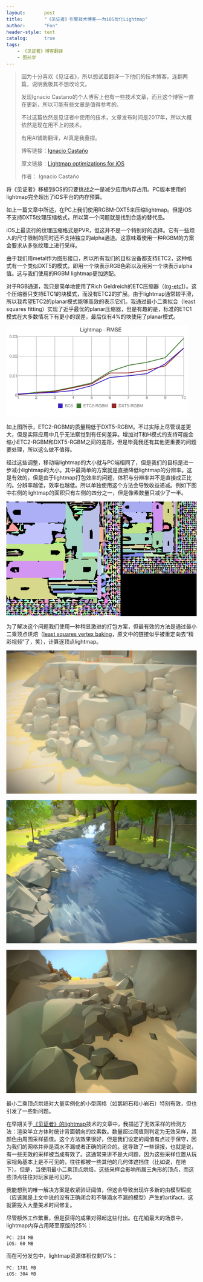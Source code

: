 ```yaml
---
layout:       post
title:        "《见证者》引擎技术博客——为iOS优化Lightmap"
author:       "Fon"
header-style: text
catalog:      true
tags:
    - 《见证者》博客翻译
    - 图形学
---
```


> 因为十分喜欢《见证者》，所以想试着翻译一下他们的技术博客。连翻两篇，说明我极其不想改论文。
>
> 发现Ignacio Castano的个人博客上也有一些技术文章，而且这个博客一直在更新，所以可能有些文章是值得参考的。
> 
> 不过这篇依然是见证者中使用的技术，文章发布时间是2017年，所以大概依然是现在用不上的技术。
>
> 有用AI辅助翻译，AI真是我叠捏。
>
> 博客链接：[Ignacio Castaño](https://www.ludicon.com/castano/blog/)
>
> 原文链接：[Lightmap optimizations for iOS](https://www.ludicon.com/castano/blog/2017/10/lightmap-optimizations-ios/)
>
> 作者： Ignacio Castaño

将《见证者》移植到iOS的只要挑战之一是减少应用内存占用。PC版本使用的lightmap完全超出了iOS平台的内存预算。

如上一篇文章中所述，在PC上我们使用RGBM-DXT5来压缩lightmap。但是iOS不支持DXT5纹理压缩格式，所以第一个问题就是找到合适的替代品。

iOS上最流行的纹理压缩格式是PVR，但这并不是一个特别好的选择。它有一些烦人的尺寸限制的同时还不支持独立的alpha通道。这意味着使用一种RGBM的方案会要求从多张纹理上进行采样。

由于我们用metal作为图形接口，所以所有我们的目标设备都支持ETC2，这种格式有一个类似DXT5的模式，即用一个块表示RGB色彩以及用另一个块表示alpha值。这与我们使用的RGBM lightmap更加适配。

对于RGB通道，我只是简单地使用了Rich Geldreich的ETC压缩器（[(rg-etc1](https://github.com/richgel999/rg-etc1)）。这个压缩器只支持ETC1的块模式，而没有ETC2的扩展。由于lightmap通常较平滑，所以我希望ETC2的planar模式能够高效的表示它们。我通过最小二乘拟合（least squares fitting）实现了近乎最优的planar压缩器，但是有趣的是，标准的ETC1模式在大多数情况下有更小的误差，最后仅有4%的块使用了planar模式。

![etc rgbm](https://raw.githubusercontent.com/achmli/achmli.github.io/master/img/witness/13/etc-rgbm-chart-2.png)

如上图所示，ETC2-RGBM的质量稍低于DXT5-RGBM。不过实际上尽管误差更大，但是实际应用中几乎无法察觉到有任何差异。增加对T和H模式的支持可能会缩小ETC2-RGBM和DXT5-RGBM之间的差距，但是毕竟我还有其他更重要的问题要处理，所以这么做不值得。

经过这些调整，移动端lightmap的大小就与PC端相同了，但是我们的目标是进一步减小lightmap的大小。其中最简单的方案就是直接降低lightmap的分辨率。这是有效的，但是由于lightmap打包效率的问题，体积与分辨率并不是直接成正比的。分辨率越低，效率也越低。所以单独使用这个方法会导致收益递减。例如下图中右侧的lightmap的面积只有左侧的四分之一，但是像素数量只减少了一半。

![lightmap](https://raw.githubusercontent.com/achmli/achmli.github.io/master/img/witness/13/charts.png)

为了解决这个问题我们使用一种稍显激进的打包方案，但最有效的方法是通过最小二乘顶点烘焙（[least squares vertex baking](https://cal.cs.umbc.edu/Papers/Kavan-2011-LSV/)，原文中的链接似乎被重定向去“精彩视频”了，笑），计算逐顶点lightmap。

![shot1](https://raw.githubusercontent.com/achmli/achmli.github.io/master/img/witness/13/File-Oct-05-11-13-20-PM.png)

![shot2](https://raw.githubusercontent.com/achmli/achmli.github.io/master/img/witness/13/File-Oct-05-11-12-45-PM.png)

![shot3](https://raw.githubusercontent.com/achmli/achmli.github.io/master/img/witness/13/File-Oct-05-11-12-03-PM.png)

最小二乘顶点烘焙对大量实例化的小型网格（如鹅卵石和小岩石）特别有效，但也引发了一些新问题。

在早期关于[《见证者》的lightmap](https://zhuanlan.zhihu.com/p/1883677873090569010)技术的文章中，我描述了无效采样的检测方法：渲染半立方体时统计背面朝向的纹素数。数量超过阈值则判定为无效采样，其颜色由周围采样插值。这个方法效果很好，但是我们设定的阈值有点过于保守，因为我们的网格并非是滴水不漏或者正确的闭合的。这导致了一些误报，也就是说，有一些无效的采样被当成有效了。这通常来讲不是大问题，因为这些采样位置从玩家视角基本上是不可见的，往往都被一些其他的几何体遮挡住（比如说，在地下）。但是，当使用最小二乘顶点烘焙，这些采样会影响所属三角形的顶点，而这些顶点往往对玩家是可见的。

我能想到的唯一解决方案是收紧验证阈值，但这会导致出现许多新的由模型瑕疵（应该就是上文中说的没有正确闭合和不够滴水不漏的模型）产生的artifact，这就需投入大量美术时间修复。

尽管额外工作繁重，但是获得的成果对得起这些付出。在花销最大的场景中，lightmap内存占用降至原版的25%：

```
PC: 234 MB  
iOS: 60 MB  
```

而在可分发包中，lightmap资源体积仅剩17%：

```
PC: 1781 MB  
iOS: 304 MB  
```